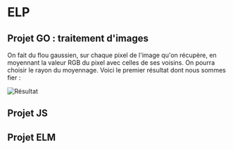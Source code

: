# ELP

## Projet GO : traitement d'images

On fait du flou gaussien, sur chaque pixel de l'image qu'on récupère, en moyennant la valeur RGB du pixel avec celles de ses voisins. On pourra choisir le rayon du moyennage. Voici le premier résultat dont nous sommes fier :

![Résultat](./GO/FLOU_1.png "Résultat")

## Projet JS

## Projet ELM
